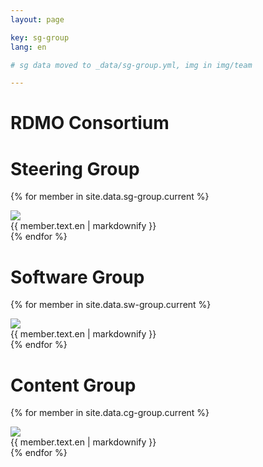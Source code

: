 ```yaml
---
layout: page

key: sg-group
lang: en

# sg data moved to _data/sg-group.yml, img in img/team

---
```



# RDMO Consortium 

<h1>Steering Group</h1>

{% for member in site.data.sg-group.current %}
<div class="team-member">
    <img src="{{ site.baseurl }}/{{ member.image}}" />
    <div class="team-member-info">
        {{ member.text.en | markdownify }}
    </div>
</div>
{% endfor %}

<h1>Software Group</h1>

{% for member in site.data.sw-group.current %}
<div class="team-member">
    <img src="{{ site.baseurl }}/{{ member.image}}" />
    <div class="team-member-info">
        {{ member.text.en | markdownify }}
    </div>
</div>
{% endfor %}

<h1>Content Group</h1>

{% for member in site.data.cg-group.current %}
<div class="team-member">
    <img src="{{ site.baseurl }}/{{ member.image}}" />
    <div class="team-member-info">
        {{ member.text.en | markdownify }}
    </div>
</div>
{% endfor %}
